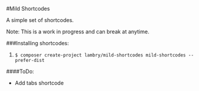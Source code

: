 #Mild Shortcodes

A simple set of shortcodes.

Note: This is a work in progress and can break at anytime.

###Installing shortcodes:
1. `$ composer create-project lambry/mild-shortcodes mild-shortcodes --prefer-dist`

####ToDo:
* Add tabs shortcode
